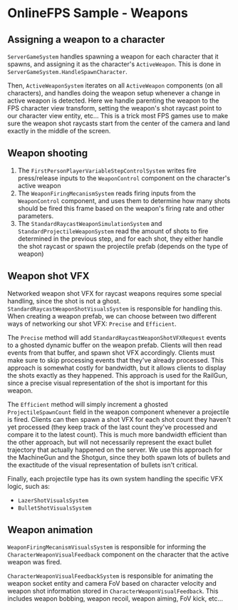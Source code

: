 
# OnlineFPS Sample - Weapons

## Assigning a weapon to a character

`ServerGameSystem` handles spawning a weapon for each character that it spawns, and assigning it as the character's `ActiveWeapon`. This is done in `ServerGameSystem.HandleSpawnCharacter`.

Then, `ActiveWeaponSystem` iterates on all `ActiveWeapon` components (on all characters), and handles doing the weapon setup whenever a change in active weapon is detected. Here we handle parenting the weapon to the FPS character view transform, setting the weapon's shot raycast point to our character view entity, etc... This is a trick most FPS games use to make sure the weapon shot raycasts start from the center of the camera and land exactly in the middle of the screen.


## Weapon shooting

1. The `FirstPersonPlayerVariableStepControlSystem` writes fire press/release inputs to the `WeaponControl` component on the character's active weapon
1. The `WeaponFiringMecanismSystem` reads firing inputs from the `WeaponControl` component, and uses them to determine how many shots should be fired this frame based on the weapon's firing rate and other parameters.
1. The `StandardRaycastWeaponSimulationSystem` and `StandardProjectileWeaponSystem` read the amount of shots to fire determined in the previous step, and for each shot, they either handle the shot raycast or spawn the projectile prefab (depends on the type of weapon)


## Weapon shot VFX

Networked weapon shot VFX for raycast weapons requires some special handling, since the shot is not a ghost. `StandardRaycastWeaponShotVisualsSystem` is responsible for handling this. When creating a weapon prefab, we can choose between two different ways of networking our shot VFX: `Precise` and `Efficient`.

The `Precise` method will add `StandardRaycastWeaponShotVFXRequest` events to a ghosted dynamic buffer on the weapon prefab. Clients will then read events from that buffer, and spawn shot VFX accordingly. Clients must make sure to skip processing events that they've already processed. This approach is somewhat costly for bandwidth, but it allows clients to display the shots exactly as they happened. This approach is used for the RailGun, since a precise visual representation of the shot is important for this weapon.

The `Efficient` method will simply increment a ghosted `ProjectileSpawnCount` field in the weapon component whenever a projectile is fired. Clients can then spawn a shot VFX for each shot count they haven't yet processed (they keep track of the last count they've processed and compare it to the latest count). This is much more bandwidth efficient than the other approach, but will not necessarily represent the exact bullet trajectory that actually happened on the server. We use this approach for the MachineGun and the Shotgun, since they both spawn lots of bullets and the exactitude of the visual representation of bullets isn't critical.

Finally, each projectile type has its own system handling the specific VFX logic, such as:
* `LazerShotVisualsSystem`
* `BulletShotVisualsSystem`


## Weapon animation

`WeaponFiringMecanismVisualsSystem` is responsible for informing the `CharacterWeaponVisualFeedback` component on the character that the active weapon was fired.

`CharacterWeaponVisualFeedbackSystem` is responsible for animating the weapon socket entity and camera FoV based on character velocity and weapon shot information stored in `CharacterWeaponVisualFeedback`. This includes weapon bobbing, weapon recoil, weapon aiming, FoV kick, etc...
